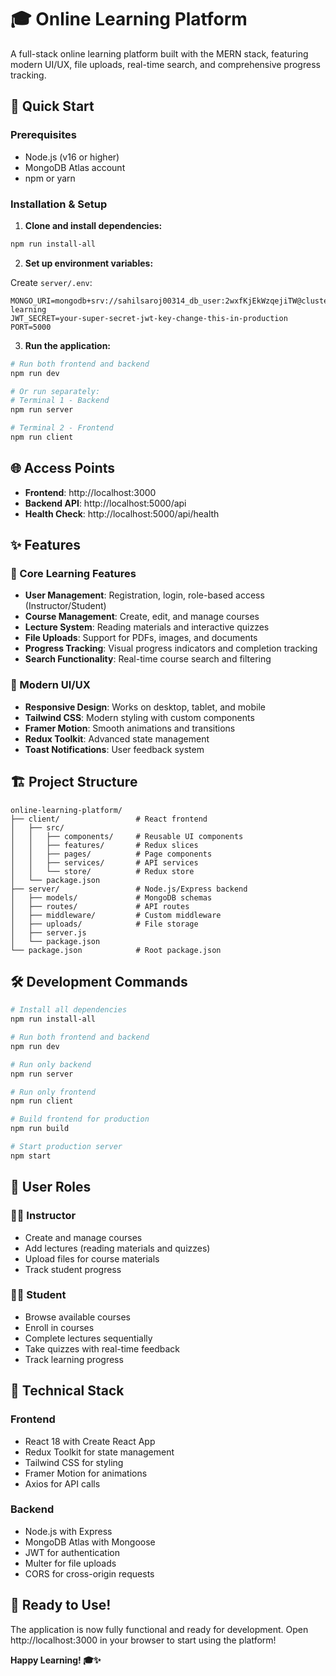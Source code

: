 # 🎓 Online Learning Platform

A full-stack online learning platform built with the MERN stack, featuring modern UI/UX, file uploads, real-time search, and comprehensive progress tracking.

## 🚀 Quick Start

### Prerequisites
- Node.js (v16 or higher)
- MongoDB Atlas account
- npm or yarn

### Installation & Setup

1. **Clone and install dependencies:**
```bash
npm run install-all
```

2. **Set up environment variables:**

Create `server/.env`:
```
MONGO_URI=mongodb+srv://sahilsaroj00314_db_user:2wxfKjEkWzqejiTW@cluster0.pxqkury.mongodb.net/online-learning
JWT_SECRET=your-super-secret-jwt-key-change-this-in-production
PORT=5000
```

3. **Run the application:**
```bash
# Run both frontend and backend
npm run dev

# Or run separately:
# Terminal 1 - Backend
npm run server

# Terminal 2 - Frontend  
npm run client
```

## 🌐 Access Points

- **Frontend**: http://localhost:3000
- **Backend API**: http://localhost:5000/api
- **Health Check**: http://localhost:5000/api/health

## ✨ Features

### 🎯 Core Learning Features
- **User Management**: Registration, login, role-based access (Instructor/Student)
- **Course Management**: Create, edit, and manage courses
- **Lecture System**: Reading materials and interactive quizzes
- **File Uploads**: Support for PDFs, images, and documents
- **Progress Tracking**: Visual progress indicators and completion tracking
- **Search Functionality**: Real-time course search and filtering

### 🎨 Modern UI/UX
- **Responsive Design**: Works on desktop, tablet, and mobile
- **Tailwind CSS**: Modern styling with custom components
- **Framer Motion**: Smooth animations and transitions
- **Redux Toolkit**: Advanced state management
- **Toast Notifications**: User feedback system

## 🏗️ Project Structure

```
online-learning-platform/
├── client/                 # React frontend
│   ├── src/
│   │   ├── components/     # Reusable UI components
│   │   ├── features/       # Redux slices
│   │   ├── pages/          # Page components
│   │   ├── services/       # API services
│   │   └── store/          # Redux store
│   └── package.json
├── server/                 # Node.js/Express backend
│   ├── models/             # MongoDB schemas
│   ├── routes/             # API routes
│   ├── middleware/         # Custom middleware
│   ├── uploads/            # File storage
│   ├── server.js
│   └── package.json
└── package.json            # Root package.json
```

## 🛠️ Development Commands

```bash
# Install all dependencies
npm run install-all

# Run both frontend and backend
npm run dev

# Run only backend
npm run server

# Run only frontend
npm run client

# Build frontend for production
npm run build

# Start production server
npm start
```

## 📱 User Roles

### 👨‍🏫 Instructor
- Create and manage courses
- Add lectures (reading materials and quizzes)
- Upload files for course materials
- Track student progress

### 👨‍🎓 Student
- Browse available courses
- Enroll in courses
- Complete lectures sequentially
- Take quizzes with real-time feedback
- Track learning progress

## 🔧 Technical Stack

### Frontend
- React 18 with Create React App
- Redux Toolkit for state management
- Tailwind CSS for styling
- Framer Motion for animations
- Axios for API calls

### Backend
- Node.js with Express
- MongoDB Atlas with Mongoose
- JWT for authentication
- Multer for file uploads
- CORS for cross-origin requests

## 🎉 Ready to Use!

The application is now fully functional and ready for development. Open http://localhost:3000 in your browser to start using the platform!

**Happy Learning! 🎓✨**